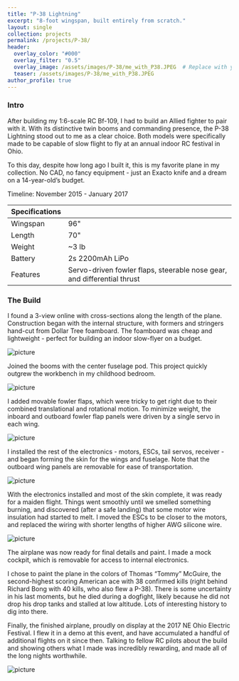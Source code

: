 ```yaml
---
title: "P-38 Lightning"
excerpt: "8-foot wingspan, built entirely from scratch."
layout: single
collection: projects
permalink: /projects/P-38/
header:
  overlay_color: "#000"
  overlay_filter: "0.5"
  overlay_image: /assets/images/P-38/me_with_P38.JPEG  # Replace with your image path
  teaser: /assets/images/P-38/me_with_P38.JPEG
author_profile: true
---
```


### Intro

After building my 1:6-scale RC Bf-109, I had to build an Allied fighter to pair with it. With its distinctive twin booms and commanding presence, the P-38 Lightning stood out to me as a clear choice. Both models were specifically made to be capable of slow flight to fly at an annual indoor RC festival in Ohio.

To this day, despite how long ago I built it, this is my favorite plane in my collection. No CAD, no fancy equipment - just an Exacto knife and a dream on a 14-year-old’s budget.

Timeline:
November 2015 - January 2017

| Specifications  |                                                                          |
|-----------------|--------------------------------------------------------------------------|
| Wingspan        | 96"                                                                      |
| Length          | 70"                                                                      |
| Weight          | ~3 lb                                                                    |
| Battery         | 2s 2200mAh LiPo                                                          |
| Features        | Servo-driven fowler flaps, steerable nose gear, and differential thrust  |

### The Build

I found a 3-view online with cross-sections along the length of the plane. Construction began with the internal structure, with formers and stringers hand-cut from Dollar Tree foamboard. The foamboard was cheap and lightweight - perfect for building an indoor slow-flyer on a budget.

![picture](/assets/images/P-38/P38_build_1.JPEG)

Joined the booms with the center fuselage pod. This project quickly outgrew the workbench in my childhood bedroom.

![picture](/assets/images/P-38/P38_build_2.JPEG)

I added movable fowler flaps, which were tricky to get right due to their combined translational and rotational motion. To minimize weight, the inboard and outboard fowler flap panels were driven by a single servo in each wing. 

![picture](/assets/images/P-38/P38_build_3.JPEG)

I installed the rest of the electronics - motors, ESCs, tail servos, receiver - and began forming the skin for the wings and fuselage. Note that the outboard wing panels are removable for ease of transportation.

![picture](/assets/images/P-38/P38_build_4.JPEG)

With the electronics installed and most of the skin complete, it was ready for a maiden flight. Things went smoothly until we smelled something burning, and discovered (after a safe landing) that some motor wire insulation had started to melt. I moved the ESCs to be closer to the motors, and replaced the wiring with shorter lengths of higher AWG silicone wire. 

![picture](/assets/images/P-38/P38_build_5.JPEG)

The airplane was now ready for final details and paint. I made a mock cockpit, which is removable for access to internal electronics. 


I chose to paint the plane in the colors of Thomas “Tommy” McGuire, the second-highest scoring American ace with 38 confirmed kills (right behind Richard Bong with 40 kills, who also flew a P-38). There is some uncertainty in his last moments, but he died during a dogfight, likely because he did not drop his drop tanks and stalled at low altitude. Lots of interesting history to dig into there.


Finally, the finished airplane, proudly on display at the 2017 NE Ohio Electric Festival. I flew it in a demo at this event, and have accumulated a handful of additional flights on it since then. Talking to fellow RC pilots about the build and showing others what I made was incredibly rewarding, and made all of the long nights worthwhile.

![picture](/assets/images/P-38/me_with_P38.JPEG)